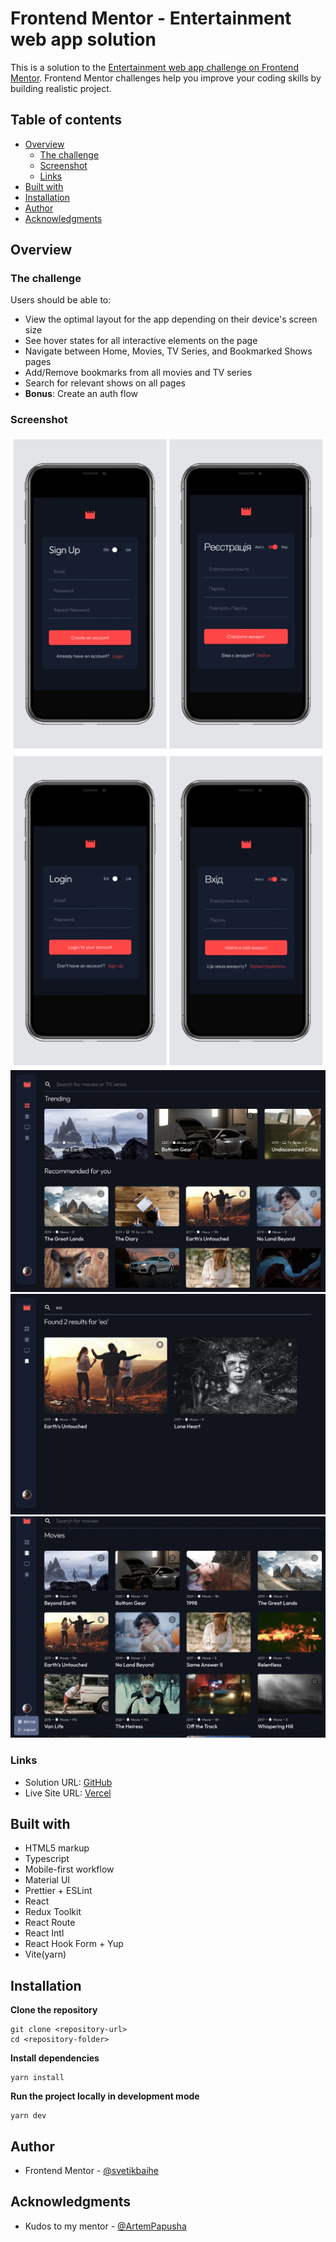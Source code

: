 # Frontend Mentor - Entertainment web app solution

This is a solution to the
[Entertainment web app challenge on Frontend Mentor](https://www.frontendmentor.io/challenges/entertainment-web-app-J-UhgAW1X).
Frontend Mentor challenges help you improve your coding skills by building
realistic project.

## Table of contents

- [Overview](#overview)
  - [The challenge](#the-challenge)
  - [Screenshot](#screenshot)
  - [Links](#links)
- [Built with](#built-with)
- [Installation](#installation)
- [Author](#author)
- [Acknowledgments](#acknowledgments)

## Overview

### The challenge

Users should be able to:

- View the optimal layout for the app depending on their device's screen size
- See hover states for all interactive elements on the page
- Navigate between Home, Movies, TV Series, and Bookmarked Shows pages
- Add/Remove bookmarks from all movies and TV series
- Search for relevant shows on all pages
- **Bonus**: Create an auth flow

### Screenshot

![Sign up_mobile](public/images/screenshots/sign-up_mobile.png)
![Login_mobile](public/images/screenshots/login_mobile.png)
![Home_desktop](public/images/screenshots/home_desktop.png)
![Bookmarked_desktop](public/images/screenshots/bookmarked_desktop_search.png)
![Desktop-menu_desktop](public/images/screenshots/desktop_menu.png)

### Links

- Solution URL:
  [GitHub](https://github.com/svetikbaihe/entertainment-web-app.git)
- Live Site URL: [Vercel](https://your-live-site-url.com)

## Built with

- HTML5 markup
- Typescript
- Mobile-first workflow
- Material UI
- Prettier + ESLint
- React
- Redux Toolkit
- React Route
- React Intl
- React Hook Form + Yup
- Vite(yarn)

## Installation

**Clone the repository**

```
git clone <repository-url>
cd <repository-folder>
```

**Install dependencies**
```
yarn install
```

**Run the project locally in development mode**
```
yarn dev
```

## Author

- Frontend Mentor -
  [@svetikbaihe](https://www.frontendmentor.io/profile/svetikbaihe)

## Acknowledgments

- Kudos to my mentor - [@ArtemPapusha](https://github.com/ArtemPapusha)
